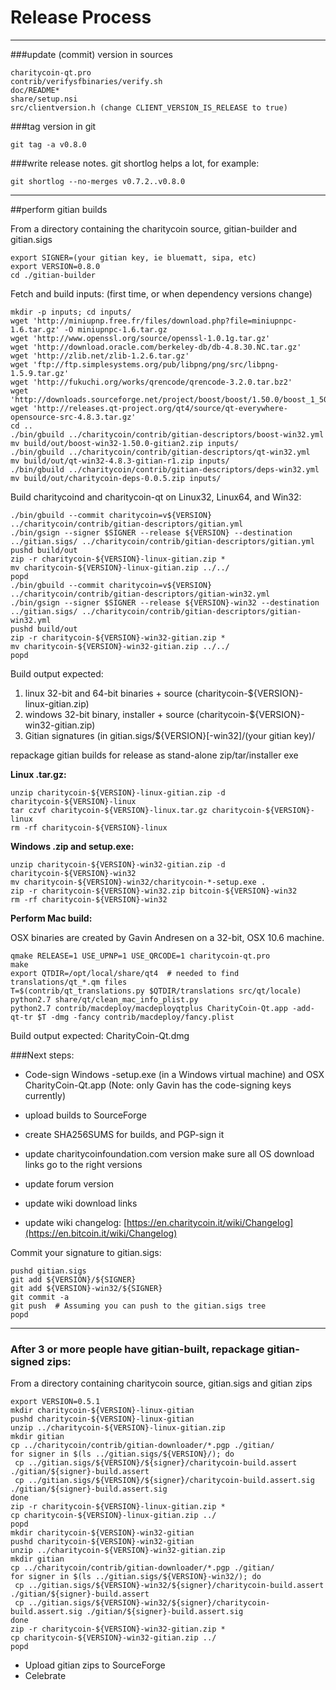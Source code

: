 Release Process
====================

* * *

###update (commit) version in sources


	charitycoin-qt.pro
	contrib/verifysfbinaries/verify.sh
	doc/README*
	share/setup.nsi
	src/clientversion.h (change CLIENT_VERSION_IS_RELEASE to true)

###tag version in git

	git tag -a v0.8.0

###write release notes. git shortlog helps a lot, for example:

	git shortlog --no-merges v0.7.2..v0.8.0

* * *

##perform gitian builds

 From a directory containing the charitycoin source, gitian-builder and gitian.sigs
  
	export SIGNER=(your gitian key, ie bluematt, sipa, etc)
	export VERSION=0.8.0
	cd ./gitian-builder

 Fetch and build inputs: (first time, or when dependency versions change)

	mkdir -p inputs; cd inputs/
	wget 'http://miniupnp.free.fr/files/download.php?file=miniupnpc-1.6.tar.gz' -O miniupnpc-1.6.tar.gz
	wget 'http://www.openssl.org/source/openssl-1.0.1g.tar.gz'
	wget 'http://download.oracle.com/berkeley-db/db-4.8.30.NC.tar.gz'
	wget 'http://zlib.net/zlib-1.2.6.tar.gz'
	wget 'ftp://ftp.simplesystems.org/pub/libpng/png/src/libpng-1.5.9.tar.gz'
	wget 'http://fukuchi.org/works/qrencode/qrencode-3.2.0.tar.bz2'
	wget 'http://downloads.sourceforge.net/project/boost/boost/1.50.0/boost_1_50_0.tar.bz2'
	wget 'http://releases.qt-project.org/qt4/source/qt-everywhere-opensource-src-4.8.3.tar.gz'
	cd ..
	./bin/gbuild ../charitycoin/contrib/gitian-descriptors/boost-win32.yml
	mv build/out/boost-win32-1.50.0-gitian2.zip inputs/
	./bin/gbuild ../charitycoin/contrib/gitian-descriptors/qt-win32.yml
	mv build/out/qt-win32-4.8.3-gitian-r1.zip inputs/
	./bin/gbuild ../charitycoin/contrib/gitian-descriptors/deps-win32.yml
	mv build/out/charitycoin-deps-0.0.5.zip inputs/

 Build charitycoind and charitycoin-qt on Linux32, Linux64, and Win32:
  
	./bin/gbuild --commit charitycoin=v${VERSION} ../charitycoin/contrib/gitian-descriptors/gitian.yml
	./bin/gsign --signer $SIGNER --release ${VERSION} --destination ../gitian.sigs/ ../charitycoin/contrib/gitian-descriptors/gitian.yml
	pushd build/out
	zip -r charitycoin-${VERSION}-linux-gitian.zip *
	mv charitycoin-${VERSION}-linux-gitian.zip ../../
	popd
	./bin/gbuild --commit charitycoin=v${VERSION} ../charitycoin/contrib/gitian-descriptors/gitian-win32.yml
	./bin/gsign --signer $SIGNER --release ${VERSION}-win32 --destination ../gitian.sigs/ ../charitycoin/contrib/gitian-descriptors/gitian-win32.yml
	pushd build/out
	zip -r charitycoin-${VERSION}-win32-gitian.zip *
	mv charitycoin-${VERSION}-win32-gitian.zip ../../
	popd

  Build output expected:

  1. linux 32-bit and 64-bit binaries + source (charitycoin-${VERSION}-linux-gitian.zip)
  2. windows 32-bit binary, installer + source (charitycoin-${VERSION}-win32-gitian.zip)
  3. Gitian signatures (in gitian.sigs/${VERSION}[-win32]/(your gitian key)/

repackage gitian builds for release as stand-alone zip/tar/installer exe

**Linux .tar.gz:**

	unzip charitycoin-${VERSION}-linux-gitian.zip -d charitycoin-${VERSION}-linux
	tar czvf charitycoin-${VERSION}-linux.tar.gz charitycoin-${VERSION}-linux
	rm -rf charitycoin-${VERSION}-linux

**Windows .zip and setup.exe:**

	unzip charitycoin-${VERSION}-win32-gitian.zip -d charitycoin-${VERSION}-win32
	mv charitycoin-${VERSION}-win32/charitycoin-*-setup.exe .
	zip -r charitycoin-${VERSION}-win32.zip bitcoin-${VERSION}-win32
	rm -rf charitycoin-${VERSION}-win32

**Perform Mac build:**

  OSX binaries are created by Gavin Andresen on a 32-bit, OSX 10.6 machine.

	qmake RELEASE=1 USE_UPNP=1 USE_QRCODE=1 charitycoin-qt.pro
	make
	export QTDIR=/opt/local/share/qt4  # needed to find translations/qt_*.qm files
	T=$(contrib/qt_translations.py $QTDIR/translations src/qt/locale)
	python2.7 share/qt/clean_mac_info_plist.py
	python2.7 contrib/macdeploy/macdeployqtplus CharityCoin-Qt.app -add-qt-tr $T -dmg -fancy contrib/macdeploy/fancy.plist

 Build output expected: CharityCoin-Qt.dmg

###Next steps:

* Code-sign Windows -setup.exe (in a Windows virtual machine) and
  OSX CharityCoin-Qt.app (Note: only Gavin has the code-signing keys currently)

* upload builds to SourceForge

* create SHA256SUMS for builds, and PGP-sign it

* update charitycoinfoundation.com version
  make sure all OS download links go to the right versions

* update forum version

* update wiki download links

* update wiki changelog: [https://en.charitycoin.it/wiki/Changelog](https://en.bitcoin.it/wiki/Changelog)

Commit your signature to gitian.sigs:

	pushd gitian.sigs
	git add ${VERSION}/${SIGNER}
	git add ${VERSION}-win32/${SIGNER}
	git commit -a
	git push  # Assuming you can push to the gitian.sigs tree
	popd

-------------------------------------------------------------------------

### After 3 or more people have gitian-built, repackage gitian-signed zips:

From a directory containing charitycoin source, gitian.sigs and gitian zips

	export VERSION=0.5.1
	mkdir charitycoin-${VERSION}-linux-gitian
	pushd charitycoin-${VERSION}-linux-gitian
	unzip ../charitycoin-${VERSION}-linux-gitian.zip
	mkdir gitian
	cp ../charitycoin/contrib/gitian-downloader/*.pgp ./gitian/
	for signer in $(ls ../gitian.sigs/${VERSION}/); do
	 cp ../gitian.sigs/${VERSION}/${signer}/charitycoin-build.assert ./gitian/${signer}-build.assert
	 cp ../gitian.sigs/${VERSION}/${signer}/charitycoin-build.assert.sig ./gitian/${signer}-build.assert.sig
	done
	zip -r charitycoin-${VERSION}-linux-gitian.zip *
	cp charitycoin-${VERSION}-linux-gitian.zip ../
	popd
	mkdir charitycoin-${VERSION}-win32-gitian
	pushd charitycoin-${VERSION}-win32-gitian
	unzip ../charitycoin-${VERSION}-win32-gitian.zip
	mkdir gitian
	cp ../charitycoin/contrib/gitian-downloader/*.pgp ./gitian/
	for signer in $(ls ../gitian.sigs/${VERSION}-win32/); do
	 cp ../gitian.sigs/${VERSION}-win32/${signer}/charitycoin-build.assert ./gitian/${signer}-build.assert
	 cp ../gitian.sigs/${VERSION}-win32/${signer}/charitycoin-build.assert.sig ./gitian/${signer}-build.assert.sig
	done
	zip -r charitycoin-${VERSION}-win32-gitian.zip *
	cp charitycoin-${VERSION}-win32-gitian.zip ../
	popd

- Upload gitian zips to SourceForge
- Celebrate 
